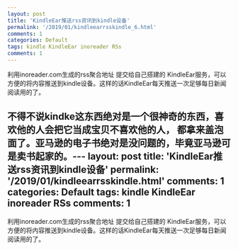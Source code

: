 ```yaml
---
layout: post
title: 'KindleEar推送rss资讯到kindle设备'
permalink: '/2019/01/kindleearrsskindle_6.html'
comments: 1
categories: Default
tags: kindle KindleEar inoreader RSs
comments: 1
---
```

利用inoreader.com生成的rss聚合地址 提交给自己搭建的 KindleEar服务，可以方便的将内容推送到kindle设备。这样的话KindleEar每天推送一次足够每日新闻阅读用的了。

不得不说kindke这东西绝对是一个很神奇的东西，喜欢他的人会把它当成宝贝不喜欢他的人， 都拿来盖泡面了。亚马逊的电子书绝对是没问题的，毕竟亚马逊可是卖书起家的。---
layout: post
title: 'KindleEar推送rss资讯到kindle设备'
permalink: '/2019/01/kindleearrsskindle.html'
comments: 1
categories: Default
tags: kindle KindleEar inoreader RSs
comments: 1
---
利用inoreader.com生成的rss聚合地址&nbsp;提交给自己搭建的&nbsp;KindleEar服务，可以方便的将内容推送到kindle设备。这样的话KindleEar每天推送一次足够每日新闻阅读用的了。  
  